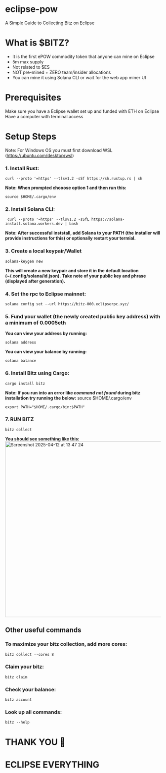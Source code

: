 # eclipse-pow
A Simple Guide to Collecting Bitz on Eclipse

# What is $BITZ?

- It is the first ePOW commodity token that anyone can mine on Eclipse
- 5m max supply
- Not related to $ES
- NOT pre-mined + ZERO team/insider allocations
- You can mine it using Solana CLI or wait for the web app miner UI

# Prerequisites
Make sure you have a Eclipse wallet set up and funded with ETH on Eclipse
Have a computer with terminal access

# Setup Steps
Note: For Windows OS you must first download WSL (https://ubuntu.com/desktop/wsl)

### 1. Install Rust:
    curl --proto '=https' --tlsv1.2 -sSf https://sh.rustup.rs | sh

**Note: When prompted chooose option 1 and then run this:**
    
    source $HOME/.cargo/env

### 2. Install Solana CLI:
     curl --proto '=https' --tlsv1.2 -sSfL https://solana-install.solana.workers.dev | bash
     
**Note: After successful inststall, add Solana to your PATH (the installer will provide instructions for this) or optionally restart your termial.**

### 3. Create a local keypair/Wallet
    solana-keygen new

**This will create a new keypair and store it in the default location (~/.config/solana/id.json).**
**Take note of your public key and phrase (displayed after generation).**

### 4. Set the rpc to Eclipse mainnet:
    solana config set --url https://bitz-000.eclipserpc.xyz/

### 5. Fund your wallet (the newly created public key address) with a minimum of 0.0005eth

**You can view your address by running:**   

    solana address

**You can view your balance by running:**   

    solana balance

### 6. Install Bitz using Cargo:
    cargo install bitz
    
**Note: If you run into an error like _command not found_ during bitz installation try running the below:**
    source $HOME/.cargo/env
    
    export PATH="$HOME/.cargo/bin:$PATH"

### 7. RUN BITZ
    bitz collect

**You should see something like this:**
<img width="568" alt="Screenshot 2025-04-12 at 13 47 24" src="https://github.com/user-attachments/assets/62b518ff-cbc0-427d-b108-14b254e00f48" />


## Other useful commands
### To maximize your bitz collection, add more cores:
    bitz collect --cores 8
### Claim your bitz: 
    bitz claim
### Check your balance:
    bitz account
### Look up all commands:
    bitz --help

# THANK YOU 🤩
# ECLIPSE EVERYTHING 
